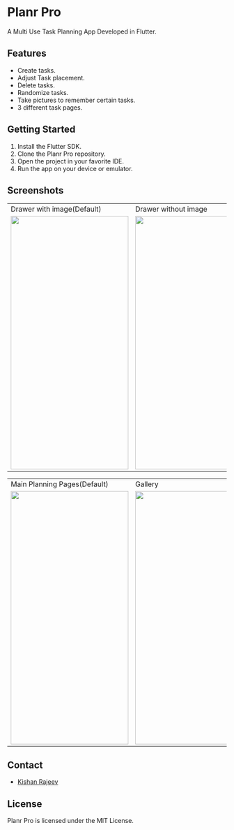 # Planr Pro

A Multi Use Task Planning App Developed in Flutter.

## Features

* Create tasks.
* Adjust Task placement.
* Delete tasks.
* Randomize tasks.
* Take pictures to remember certain tasks.
* 3 different task pages.

## Getting Started

1. Install the Flutter SDK.
2. Clone the Planr Pro repository.
3. Open the project in your favorite IDE.
4. Run the app on your device or emulator.

## Screenshots
<table>
  <tr>
    <td>Drawer with image(Default)</td>
     <td>Drawer without image</td>
  </tr>
  <tr>
    <td><img src="https://user-images.githubusercontent.com/125786083/219973507-4477826f-9ec6-48d9-8a27-64f413f22903.jpg" width=270 height=580></td>
    <td><img src="https://user-images.githubusercontent.com/125786083/219973505-3f34ebb3-3d0e-48c6-80dc-c01956e97d45.jpg" width=270 height=580></td>
  </tr>
 </table>

<table>
  <tr>
    <td>Main Planning Pages(Default)</td>
     <td>Gallery</td>
  </tr>
  <tr>
    <td><img src="https://user-images.githubusercontent.com/125786083/219973502-2eaa380f-522c-42c5-bd8c-607db9546f0b.jpg" width=270 height=580></td>
    <td><img src="https://user-images.githubusercontent.com/125786083/219973501-3c823b22-b343-4291-875e-9006a16f0252.jpg" width=270 height=580></td>
  </tr>
 </table>

## Contact

* [Kishan Rajeev](https://kishan.knowledgeplatter.com/)

## License

Planr Pro is licensed under the MIT License.
